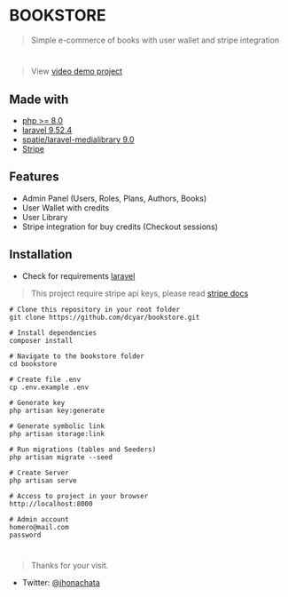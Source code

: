 # BOOKSTORE
> Simple e-commerce of books with user wallet and stripe integration

#

> View [video demo project](https://youtu.be/rstvLyTOW-0)

## Made with
- [php >= 8.0](https://www.php.net/)
- [laravel 9.52.4](https://laravel.com)
- [spatie/laravel-medialibrary 9.0](https://spatie.be/docs/laravel-medialibrary/v9/introduction)
- [Stripe](https://stripe.com)

## Features
- Admin Panel (Users, Roles, Plans, Authors, Books)
- User Wallet with credits
- User Library
- Stripe integration for buy credits (Checkout sessions)

## Installation
- Check for requirements [laravel](https://laravel.com/docs/9.x/installation#server-requirements)

> This project require stripe api keys, please read [stripe docs](https://stripe.com/docs/api/checkout/sessions)

```shell
# Clone this repository in your root folder
git clone https://github.com/dcyar/bookstore.git 

# Install dependencies
composer install

# Navigate to the bookstore folder
cd bookstore

# Create file .env
cp .env.example .env

# Generate key
php artisan key:generate

# Generate symbolic link
php artisan storage:link

# Run migrations (tables and Seeders)
php artisan migrate --seed

# Create Server
php artisan serve

# Access to project in your browser
http://localhost:8000

# Admin account
homero@mail.com
password
```


#
> Thanks for your visit.

- Twitter: [@jhonachata](https://twitter.com/jhonachata)
